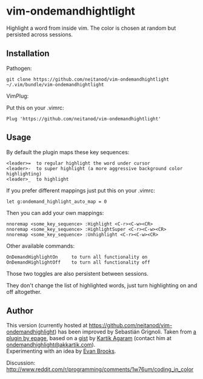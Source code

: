 vim-ondemandhightlight
=========

Highlight a word from inside vim. The color is chosen at random but
persisted across sessions.


## Installation

Pathogen:
```
git clone https://github.com/neitanod/vim-ondemandhightlight ~/.vim/bundle/vim-ondemandhightlight
```

VimPlug:

Put this on your .vimrc:
```
Plug 'https://github.com/neitanod/vim-ondemandhightlight'
```

## Usage

By default the plugin maps these key sequences:

    <leader>=  to regular highlight the word under cursor
    <leader>-  to super highlight (a more aggressive background color highlighting)
    <leader>_  to highlight

If you prefer different mappings just put this on your .vimrc:

    let g:ondemand_highlight_auto_map = 0

Then you can add your own mappings:

    nnoremap <some_key_sequence> :Highlight <C-r><C-w><CR>
    nnoremap <some_key_sequence> :HighlightSuper <C-r><C-w><CR>
    nnoremap <some_key_sequence> :Unhighlight <C-r><C-w><CR>

Other available commands:

    OnDemandHighlightOn     to turn all functionality on
    OnDemandHighlightOff    to turn all functionality off

Those two toggles are also persistent between sessions.

They don't change the list of highlighted words, just turn highlighting on and
off altogether.


## Author

This version (currently hosted at https://github.com/neitanod/vim-ondemandhighlight) has been improved by Sebastián Grignoli.
Taken from [a plugin by epage](https://github.com/epage/vim-ondemandhightlight), 
based on a [gist](https://gist.github.com/akkartik/8642131) by [Kartik Agaram](http://akkartik.name) 
(contact him at ondemandhighlight@akkartik.com).  
Experimenting with an idea by [Evan Brooks](https://medium.com/p/3a6db2743a1e).

Discussion: http://www.reddit.com/r/programming/comments/1w76um/coding_in_color




